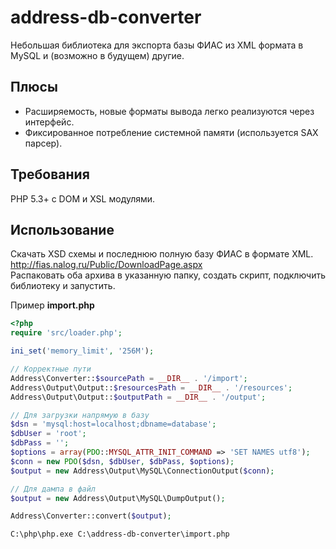 address-db-converter
=========

Небольшая библиотека для экспорта базы ФИАС из XML формата в MySQL и (возможно в будущем) другие.    

Плюсы
----
  - Расширяемость, новые форматы вывода легко реализуются через интерфейс.
  - Фиксированное потребление системной памяти (используется SAX парсер).

Требования
----
PHP 5.3+ c DOM и XSL модулями.  

Использование
----
Скачать XSD схемы и последнюю полную базу ФИАС в формате XML.  
http://fias.nalog.ru/Public/DownloadPage.aspx  
Распаковать оба архива в указанную папку, создать скрипт, подключить библиотеку и запустить.

Пример **import.php**  
```php
<?php
require 'src/loader.php';

ini_set('memory_limit', '256M');

// Корректные пути
Address\Converter::$sourcePath = __DIR__ . '/import';
Address\Output\Output::$resourcesPath = __DIR__ . '/resources';
Address\Output\Output::$outputPath = __DIR__ . '/output';

// Для загрузки напрямую в базу
$dsn = 'mysql:host=localhost;dbname=database';
$dbUser = 'root';
$dbPass = '';
$options = array(PDO::MYSQL_ATTR_INIT_COMMAND => 'SET NAMES utf8');
$conn = new PDO($dsn, $dbUser, $dbPass, $options);
$output = new Address\Output\MySQL\ConnectionOutput($conn);

// Для дампа в файл
$output = new Address\Output\MySQL\DumpOutput();

Address\Converter::convert($output);
```

```bat
C:\php\php.exe C:\address-db-converter\import.php
